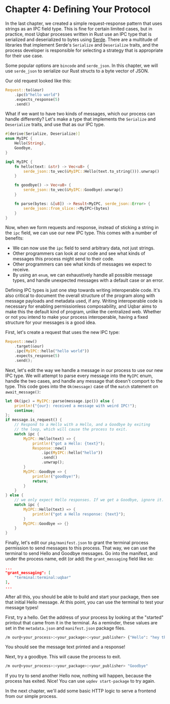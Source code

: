 # Chapter 4: Defining Your Protocol

In the last chapter, we created a simple request-response pattern that uses strings as an IPC field type. This is fine for certain limited cases, but in practice, most Uqbar processes written in Rust use an IPC type that is serialized and deserialized to bytes using [Serde](https://serde.rs/). There are a multitude of libraries that implement Serde's `Serialize` and `Deserialize` traits, and the process developer is responsible for selecting a strategy that is appropriate for their use case.

Some popular options are `bincode` and `serde_json`. In this chapter, we will use `serde_json` to serialize our Rust structs to a byte vector of JSON.

Our old request looked like this:
```rust
Request::to(&our)
    .ipc(b"hello world")
    .expects_response(5)
    .send()
```

What if we want to have two kinds of messages, which our process can handle differently? Let's make a type that implements the `Serialize` and `Deserialize` traits, and use that as our IPC type.

```rust
#[derive(Serialize, Deserialize)]
enum MyIPC {
    Hello(String),
    Goodbye,
}

impl MyIPC {
    fn hello(text: &str) -> Vec<u8> {
        serde_json::to_vec(&MyIPC::Hello(text.to_string())).unwrap()
    }

    fn goodbye() -> Vec<u8> {
        serde_json::to_vec(&MyIPC::Goodbye).unwrap()
    }

    fn parse(bytes: &[u8]) -> Result<MyIPC, serde_json::Error> {
        serde_json::from_slice::<MyIPC>(bytes)
    }
}
```

Now, when we form requests and response, instead of sticking a string in the `ipc` field, we can use our new IPC type. This comes with a number of benefits:

- We can now use the `ipc` field to send arbitrary data, not just strings.
- Other programmers can look at our code and see what kinds of messages this process might send to their code.
- Other programmers can see what kinds of messages we expect to receive.
- By using an `enum`, we can exhaustively handle all possible message types, and handle unexpected messages with a default case or an error.

Defining IPC types is just one step towards writing interoperable code. It's also critical to document the overall structure of the program along with message payloads and metadata used, if any. Writing interoperable code is necessary for enabling permissionless composability, and Uqbar aims to make this the default kind of program, unlike the centralized web. Whether or not you intend to make your process interoperable, having a fixed structure for your messages is a good idea.

First, let's create a request that uses the new IPC type:
```rust
Request::new()
    .target(&our)
    .ipc(MyIPC::hello("hello world"))
    .expects_response(5)
    .send();
```

Next, let's edit the way we handle a message in our process to use our new IPC type. We will attempt to parse every message into the `MyIPC` enum, handle the two cases, and handle any message that doesn't comport to the type. This code goes into the `Ok(message)` case of the `match` statement on `await_message()`:
```rust
let Ok(ipc) = MyIPC::parse(message.ipc()) else {
    println!("{our}: received a message with weird IPC!");
    continue;
};
if message.is_request() {
    // Respond to a Hello with a Hello, and a Goodbye by exiting
    // the loop, which will cause the process to exit.
    match ipc {
        MyIPC::Hello(text) => {
            println!("got a Hello: {text}");
            Response::new()
                .ipc(MyIPC::hello("hello"))
                .send()
                .unwrap();
        }
        MyIPC::Goodbye => {
            println!("goodbye!");
            return;
        }
    }
} else {
    // we only expect Hello responses. If we get a Goodbye, ignore it.
    match ipc {
        MyIPC::Hello(text) => {
            println!("got a Hello response: {text}");
        }
        MyIPC::Goodbye => {}
    }
}
```

Finally, let's edit our `pkg/manifest.json` to grant the terminal process permission to send messages to this process. That way, we can use the terminal to send Hello and Goodbye messages. Go into the manifest, and under the process name, edit (or add) the `grant_messaging` field like so:
```json
...
"grant_messaging": [
    "terminal:terminal:uqbar"
],
...
```

After all this, you should be able to build and start your package, then see that initial Hello message. At this point, you can use the terminal to test your message types!

First, try a hello. Get the address of your process by looking at the "started" printout that came from it in the terminal. As a reminder, these values are set in the `metadata.json` and `manifest.json` package files.
```bash
/m our@<your_process>:<your_package>:<your_publisher> {"Hello": "hey there"}
```

You should see the message text printed and a response!

Next, try a goodbye. This will cause the process to exit.
```bash
/m our@<your_process>:<your_package>:<your_publisher> "Goodbye"
```

If you try to send another Hello now, nothing will happen, because the process has exited. Nice! You can use `uqdev start-package` to try again.

In the next chapter, we'll add some basic HTTP logic to serve a frontend from our simple process.
